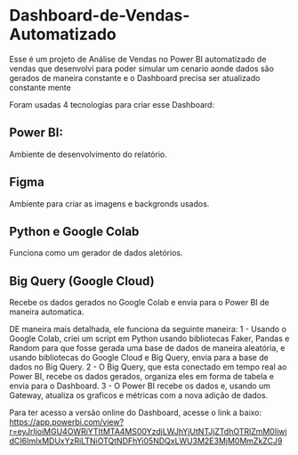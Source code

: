 # Dashboard-de-Vendas-Automatizado

Esse é um projeto de Análise de Vendas no Power BI automatizado de vendas que desenvolvi para poder simular um cenario aonde dados são gerados de maneira constante e o Dashboard precisa ser atualizado constante mente 

Foram usadas 4 tecnologias para criar esse Dashboard: 

## Power BI: 
Ambiente de desenvolvimento do relatório.

## Figma
Ambiente para criar as imagens e backgronds usados.

## Python e Google Colab
Funciona como um gerador de dados aletórios.

## Big Query (Google Cloud)
Recebe os dados gerados no Google Colab e envia para o Power BI de maneira automatica.


DE maneira mais detalhada, ele funciona da seguinte maneira: 
1 - Usando o Google Colab, criei um script em Python usando bibliotecas Faker, Pandas e Random para que fosse gerada uma base de dados de maneira aleatória, e usando bibliotecas do Google Cloud e Big Query, envia para a base de dados no Big Query.
2 - O Big Query, que esta conectado em tempo real ao Power BI, recebe os dados gerados, organiza eles em forma de tabela e envia para o Dashboard.
3 - O Power BI recebe os dados e, usando um Gateway, atualiza os graficos e métricas com a nova adição de dados.


Para ter acesso a versão online do Dashboard, acesse o link a baixo:
https://app.powerbi.com/view?r=eyJrIjoiMGU4OWRiYTItMTA4MS00YzdjLWJhYjUtNTJjZTdhOTRlZmM0IiwidCI6ImIxMDUxYzRiLTNiOTQtNDFhYi05NDQxLWU3M2E3MjM0MmZkZCJ9

